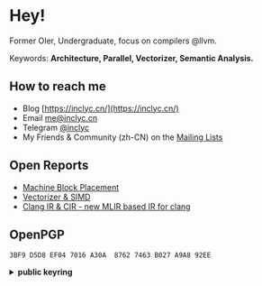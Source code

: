 # Hey!

Former OIer, Undergraduate, focus on compilers @llvm.

Keywords: **Architecture, Parallel, Vectorizer, Semantic Analysis.**

## How to reach me

- Blog [https://inclyc.cn/](https://inclyc.cn/)
- Email [me@inclyc.cn](mailto:me@inclyc.cn)
- Telegram [@inclyc](https://t.me/inclyc)
- My Friends & Community (zh-CN) on the [Mailing Lists](https://lists.inclyc.cn)

## Open Reports

- [Machine Block Placement](https://github.com/inclyc/MachineBlockPlacement)
- [Vectorizer & SIMD](https://github.com/inclyc/talk-vectorizer)
- [Clang IR & CIR - new MLIR based IR for clang](https://github.com/inclyc/talk-cir)

## OpenPGP

```
3BF9 D5D8 EF04 7016 A30A  8762 7463 B027 A9A8 92EE
```
<details><summary><strong>public keyring</strong></summary>
<p>


```
-----BEGIN PGP PUBLIC KEY BLOCK-----

mDMEYvZhjhYJKwYBBAHaRw8BAQdAop7a9XFJuyu9LwWNBI6FqxOr/Y5oRy+s044Z
8hH3gGq0G1lpbmdDaGkgTG9uZyA8bWVAaW5jbHljLmNuPoiTBBMWCAA7AhsBBQsJ
CAcCBhUKCQgLAgQWAgMBAh4BAheAFiEEO/nV2O8EcBajCodidGOwJ6moku4FAmL3
i8wCGQEACgkQdGOwJ6moku6dbAD9EHuQorrONmaq85PUpqObTwKwJO6jPQDzVYsw
oe828QsBAN48UhJvQfWakrEkufLnhyhkj5d5vPrUQ3/bxSp6QbkKiQIzBBABCAAd
FiEEOt6B4q89iR8XOHQ8fET+etTvnEkFAmL3hLwACgkQfET+etTvnEnR9A//QpZ7
8r7+HuXQIQyKFJKzaKX6f6UjCgFpDC23PasSffj3S31Sc3ZuT/gxtVjcqh/92n+H
d8s+49Di5Tlm/B0X8Jz9fuCkh9YcWXDRWmqHd0UKBwFtcdXNbyumyVsJAoszK3Fz
8kTUCj+j6PW/ePAPb0lwp2f5wFabhJowp9e2tKwC4MjGOMsb7waPSur8GGY2wQPj
AMXWBTgGH2Ne5L9jGU2twFXekzKW+gAOuCEx9gYUZWUItWQob4+ru6qam9rhyIZG
auVWJ2yQ7bgUOROz2VBcLJ1+jnj3h4tk8usYjmUMy2EAMQI/D6lP4KYWGunLM5pp
q1qoA6UDxDZa2Cplr/ZEXXuwevPQq0j917FLsafb8a6yW1VgCXaTeA7W+0J8SR7E
rpnY1Ee2JbYI+crAUKpoHUaDekfao8RDlqnG+e7vlKinQ8o8Rzh2hJy2ckZavYEM
LohpR6hXDrTWD7E4Jx13VdtQmDcTJClINYV8B2M0ClNIwDDaQtgiJK3z7Sqbqoym
4D+FJlwYh+/f+Q4EfoEqaftXbiUhkDrxjfAFIHzVYBOsU3b00QeUaLLRgo9gjLc9
A2y3fxy7txZNljckhX8DHdxJ41C44w2yYG8w2TAnb/U6/xWi8GcXNVWjAEUdemhC
aQ0YxRf50gaPGj6bP7rh7M3zKDdPvVreAX+EU6m0H1lpbmdDaGkgTG9uZyA8ODQ3
MDcyMTU0QHFxLmNvbT6IkAQTFggAOBYhBDv51djvBHAWowqHYnRjsCepqJLuBQJi
94tEAhsBBQsJCAcCBhUKCQgLAgQWAgMBAh4BAheAAAoJEHRjsCepqJLu/s4A/jXP
+bLx17mZjdefqzl9mz7MiiHqw7PX/uABtV8TykrWAQDLi2MSHWMeDjXhGsdqRh1f
7mGWHgflE5zeu/jXBFUFA7QhWWluZ0NoaSBMb25nIDxheG9mb3JkQGljbG91ZC5j
b20+iJAEExYIADgWIQQ7+dXY7wRwFqMKh2J0Y7AnqaiS7gUCYveLLAIbAQULCQgH
AgYVCgkICwIEFgIDAQIeAQIXgAAKCRB0Y7AnqaiS7gmoAP9IqFxuKCklPd/mUyhV
/Tmhj9LA5z+Niv0pyrTXYOHMSgEAnVSAOsQH5euPzlLFkyMVVWFCeJk+rPrS5Tse
dRyp6QK0FWluY2x5YyA8bWVAaW5jbHljLmNuPoiQBBMWCAA4FiEEO/nV2O8EcBaj
CodidGOwJ6moku4FAmL3i+UCGwEFCwkIBwIGFQoJCAsCBBYCAwECHgECF4AACgkQ
dGOwJ6moku6p7AD/QrSOafSh3I5vwsY9wOCaYn/ltKtyj2a6pAnMq7ygqTUBAIkK
0qYdgGmJtRO6iB724XWn8qxsNGY9CxkFg4luoVYOuDgEYvZkiRIKKwYBBAGXVQEF
AQEHQM7YfGKyrEyWptMaLv6loq/Nx9rQOGACH0BGPCL0igk3AwEIB4h+BBgWCAAm
FiEEO/nV2O8EcBajCodidGOwJ6moku4FAmL2ZIkCGwwFCQPCZwAACgkQdGOwJ6mo
ku6RhwEAhc177m1iofMh6i5e42dNzv/8wQzXgyCXBSQ0Nri/AiQA/i8oFgLHzI7s
J6aquO468Mc5nqGNn1ytSl/vn4MyCpUMuDMEYvZkmhYJKwYBBAHaRw8BAQdAoHYI
kFMkGK39IZKVkvzB5QeowvqimtnnndSghLw0OzqIfgQYFggAJhYhBDv51djvBHAW
owqHYnRjsCepqJLuBQJi9mSaAhsgBQkDwmcAAAoJEHRjsCepqJLuiCgA/0RrGMlR
raqWKqUMBjDQ/PXM7QbB+/7REWsNBhdo9tntAP9F4jrf9DNYoVF3reAyvR5D6llv
hvsUJ3r7eflXnjJJC7gzBGL2ZKIWCSsGAQQB2kcPAQEHQCW39REbB12jb9xpqIa2
WmYRps9jlxGDLdi+T0keHc66iPUEGBYIACYWIQQ7+dXY7wRwFqMKh2J0Y7AnqaiS
7gUCYvZkogIbAgUJA8JnAACBCRB0Y7AnqaiS7nYgBBkWCAAdFiEEMmdKff3SoKku
VW3QfE1de6gW3mIFAmL2ZKIACgkQfE1de6gW3mLnBAD/TSXe6nUUe59+OIX5cWQx
yG7a1d8Sef/ARpeYiTRFsXkBALb45GWJUkAeL49kbpO4yy0D7bpmWvIVFfqFmNUI
E5QEuvsA/1l2+jwdl1r36UgB0ycs7vUsnmKjwMWZ3ue8a6Zw5vstAQDXewYAMJld
0SP4BsT7kom6mx30iZy5KYntkNFF4Fz/DbgzBGL2gQ4WCSsGAQQB2kcPAQEHQI3U
PTousWR25EtHku84z0eDrbtkxEBVcktyUOraRSyciPUEGBYIACYWIQQ7+dXY7wRw
FqMKh2J0Y7AnqaiS7gUCYvaBDgIbAgUJAeEzgACBCRB0Y7AnqaiS7nYgBBkWCAAd
FiEEkNW29++sC9FFV58PKWw/7+qIq8UFAmL2gQ4ACgkQKWw/7+qIq8UfigEAxcqY
T1U31qy5fT6Gpg7nst9/faWMkXVQOpiZzXCgfKoA/AlPIc2hH4Cf/Yvk89cQLukk
zMUCxOZy1SKbcyuevmMFlE8BAK8lxHab3QlXIszt/sT/lQJzv3foHNSlYETfdu5b
WZoxAQCjM5AoaJk+huckPldgXbrlRLhBFYVyll4AvuFhOuILD7g4BGL3bJYSCisG
AQQBl1UBBQEBB0C42+XJivySCpjPC93lsl9zho1YIBoCnbdzMg4qILmFQQMBCAeI
fgQYFggAJhYhBDv51djvBHAWowqHYnRjsCepqJLuBQJi92yWAhsMBQkB4TOAAAoJ
EHRjsCepqJLu00YBAL3Qjrta2G/S8PYgCRxE/dn8kvraRwYFd2z89ESAgi0ZAP9R
WkOC7G82/tpatsZ+y1dSRFJYljeCMRO8RRxGyhzCCQ==
=ICoX
-----END PGP PUBLIC KEY BLOCK-----


```
</p>
</details>
